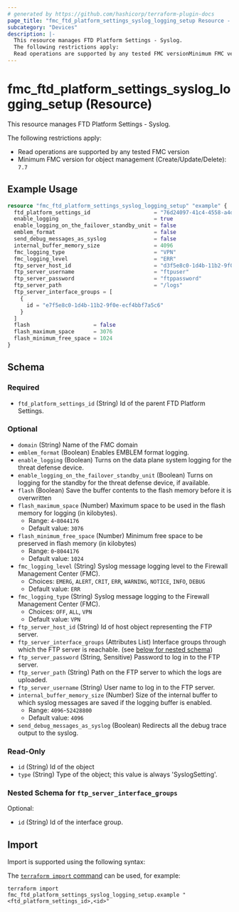 ```yaml
---
# generated by https://github.com/hashicorp/terraform-plugin-docs
page_title: "fmc_ftd_platform_settings_syslog_logging_setup Resource - terraform-provider-fmc"
subcategory: "Devices"
description: |-
  This resource manages FTD Platform Settings - Syslog.
  The following restrictions apply:
  Read operations are supported by any tested FMC versionMinimum FMC version for object management (Create/Update/Delete): 7.7
---
```


# fmc_ftd_platform_settings_syslog_logging_setup (Resource)

This resource manages FTD Platform Settings - Syslog.

The following restrictions apply:
  - Read operations are supported by any tested FMC version
  - Minimum FMC version for object management (Create/Update/Delete): `7.7`

## Example Usage

```terraform
resource "fmc_ftd_platform_settings_syslog_logging_setup" "example" {
  ftd_platform_settings_id                    = "76d24097-41c4-4558-a4d0-a8c07ac08470"
  enable_logging                              = true
  enable_logging_on_the_failover_standby_unit = false
  emblem_format                               = false
  send_debug_messages_as_syslog               = false
  internal_buffer_memory_size                 = 4096
  fmc_logging_type                            = "VPN"
  fmc_logging_level                           = "ERR"
  ftp_server_host_id                          = "d3f5e8c0-1d4b-11b2-9f0e-ecf4bbf7a5c6"
  ftp_server_username                         = "ftpuser"
  ftp_server_password                         = "ftppassword"
  ftp_server_path                             = "/logs"
  ftp_server_interface_groups = [
    {
      id = "e7f5e8c0-1d4b-11b2-9f0e-ecf4bbf7a5c6"
    }
  ]
  flash                    = false
  flash_maximum_space      = 3076
  flash_minimum_free_space = 1024
}
```

<!-- schema generated by tfplugindocs -->
## Schema

### Required

- `ftd_platform_settings_id` (String) Id of the parent FTD Platform Settings.

### Optional

- `domain` (String) Name of the FMC domain
- `emblem_format` (Boolean) Enables EMBLEM format logging.
- `enable_logging` (Boolean) Turns on the data plane system logging for the threat defense device.
- `enable_logging_on_the_failover_standby_unit` (Boolean) Turns on logging for the standby for the threat defense device, if available.
- `flash` (Boolean) Save the buffer contents to the flash memory before it is overwritten
- `flash_maximum_space` (Number) Maximum space to be used in the flash memory for logging (in kilobytes).
  - Range: `4`-`8044176`
  - Default value: `3076`
- `flash_minimum_free_space` (Number) Minimum free space to be preserved in flash memory (in kilobytes)
  - Range: `0`-`8044176`
  - Default value: `1024`
- `fmc_logging_level` (String) Syslog message logging level to the Firewall Management Center (FMC).
  - Choices: `EMERG`, `ALERT`, `CRIT`, `ERR`, `WARNING`, `NOTICE`, `INFO`, `DEBUG`
  - Default value: `ERR`
- `fmc_logging_type` (String) Syslog message logging to the Firewall Management Center (FMC).
  - Choices: `OFF`, `ALL`, `VPN`
  - Default value: `VPN`
- `ftp_server_host_id` (String) Id of host object representing the FTP server.
- `ftp_server_interface_groups` (Attributes List) Interface groups through which the FTP server is reachable. (see [below for nested schema](#nestedatt--ftp_server_interface_groups))
- `ftp_server_password` (String, Sensitive) Password to log in to the FTP server.
- `ftp_server_path` (String) Path on the FTP server to which the logs are uploaded.
- `ftp_server_username` (String) User name to log in to the FTP server.
- `internal_buffer_memory_size` (Number) Size of the internal buffer to which syslog messages are saved if the logging buffer is enabled.
  - Range: `4096`-`52428800`
  - Default value: `4096`
- `send_debug_messages_as_syslog` (Boolean) Redirects all the debug trace output to the syslog.

### Read-Only

- `id` (String) Id of the object
- `type` (String) Type of the object; this value is always 'SyslogSetting'.

<a id="nestedatt--ftp_server_interface_groups"></a>
### Nested Schema for `ftp_server_interface_groups`

Optional:

- `id` (String) Id of the interface group.

## Import

Import is supported using the following syntax:

The [`terraform import` command](https://developer.hashicorp.com/terraform/cli/commands/import) can be used, for example:

```shell
terraform import fmc_ftd_platform_settings_syslog_logging_setup.example "<ftd_platform_settings_id>,<id>"
```
